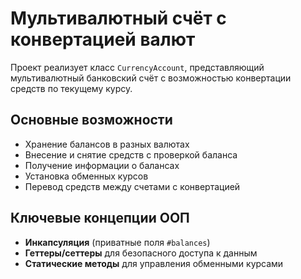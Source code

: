 # Мультивалютный счёт с конвертацией валют

Проект реализует класс `CurrencyAccount`, представляющий мультивалютный банковский счёт с возможностью конвертации средств по текущему курсу.

## Основные возможности

- Хранение балансов в разных валютах
- Внесение и снятие средств с проверкой баланса
- Получение информации о балансах
- Установка обменных курсов
- Перевод средств между счетами с конвертацией

## Ключевые концепции ООП

- **Инкапсуляция** (приватные поля `#balances`)
- **Геттеры/сеттеры** для безопасного доступа к данным
- **Статические методы** для управления обменными курсами
